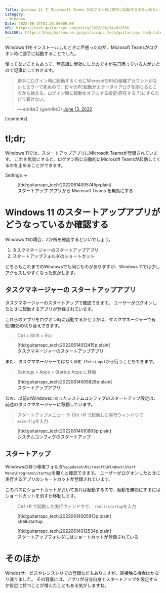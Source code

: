 ```yaml
---
Title: Windows 11 で Microsoft Teams がログオン時に勝手に起動するのを止めたい
Category:
- Windows
Date: 2022-06-14T01:26:56+09:00
URL: https://tech.guitarrapc.com/entry/2022/06/14/012656
EditURL: https://blog.hatena.ne.jp/guitarrapc_tech/guitarrapc-tech.hatenablog.com/atom/entry/13574176438101945261
---
```


Windows 11をインストールしたときに戸惑ったのが、Microsoft Teamsがログオン時に勝手に起動することでした。

使ってないこともあって、無意識に無効にしたのですが先日困っている人がいたので記事にしておきます。

<blockquote class="twitter-tweet"><p lang="ja" dir="ltr">勝手にログイン時に起動するくせにMicrosoft365の組織アカウントがないとエラーで死ぬので、日々のPC起動がエラーダイアログを閉じるところから始まる。ログイン時に起動をオフにする設定(存在する？)にすらたどり着けない。</p>&mdash; enrike3 (@enrike3) <a href="https://twitter.com/enrike3/status/1536331514459348995?ref_src=twsrc%5Etfw">June 13, 2022</a></blockquote> <script async src="https://platform.twitter.com/widgets.js" charset="utf-8"></script>

[:contents]

# tl;dr;

Windows 11では、スタートアップアプリにMicrosoft Teamsが登録されています。
これを無効にすると、ログオン時に自動的にMicrosoft Teamsが起動してくるのを止めることができます。

Settings ->
<figure class="figure-image figure-image-fotolife" title="スタートアップ アプリから Microsoft Teams を無効にする">[f:id:guitarrapc_tech:20220614005745p:plain]<figcaption>スタートアップ アプリから Microsoft Teams を無効にする</figcaption></figure>


# Windows 11 のスタートアップアプリがどうなっているか確認する

Windows 11の場合、2か所を確認するといいでしょう。

1. タスクマネージャーのスタートアップアプリ
2. スタートアップフォルダのショートカット

どちらもこれまでのWindowsでも同じものがありますが、Windows 11では少しアクセスしやすくなった気がします。

## タスクマネージャーの スタートアップアプリ

タスクマネージャーのスタートアップで確認できます。
ユーザーがログオンしたときに起動するアプリが登録されています。

これらのアプリをログオン時に起動するかどうかは、タスクマネージャーで有効/無効の切り替えできます。

> Ctrl + Shift + Esc

<figure class="figure-image figure-image-fotolife" title="タスクマネージャーのスタートアップアプリ">[f:id:guitarrapc_tech:20220614012415p:plain]<figcaption>タスクマネージャーのスタートアップアプリ</figcaption></figure>


また、タスクマネージャーではなく`設定 (Settings)`から行うこともできます。

> Settings > Apps > Startup Apps に移動

<figure class="figure-image figure-image-fotolife" title="スタートアップアプリ">[f:id:guitarrapc_tech:20220614005828p:plain]<figcaption>スタートアップアプリ</figcaption></figure>

なお、以前のWindowsにあったシステムコンフィグのスタートアップ設定は、前述のタスクマネージャーに移動しています。

> スタートアップメニュー や Ctrl +R で起動した実行ウィンドウで`msconfig`を入力

<figure class="figure-image figure-image-fotolife" title="システムコンフィグのスタートアップ">[f:id:guitarrapc_tech:20220614010803p:plain]<figcaption>システムコンフィグのスタートアップ</figcaption></figure>

## スタートアップ

Windowsの持つ専用フォルダ`%appdata%\Microsoft\Windows\Start Menu\Programs\Startup`を開くと確認できます。
ユーザーがログオンしたときに実行するアプリのショートカットが登録されています。

このパスにショートカットがおいてあれば起動するので、起動を無効にするにはショートカットを消すか移動します。

> Ctrl +R で起動した実行ウィンドウで、 `shell:startup`を入力

<figure class="figure-image figure-image-fotolife" title="shell:startup">[f:id:guitarrapc_tech:20220614005913p:plain]<figcaption>shell:startup</figcaption></figure>

<figure class="figure-image figure-image-fotolife" title="スタートアップフォルダにはショートカットが登録されている">[f:id:guitarrapc_tech:20220614012534p:plain]<figcaption>スタートアップフォルダにはショートカットが登録されている</figcaption></figure>

# そのほか

Windosサービスやレジストリでの登録などもありますが、直接触る機会はかなり減りました。
その背景には、アプリが自分自身でスタートアップを設定するか設定に持つことが増えたこともある気がしますね。
